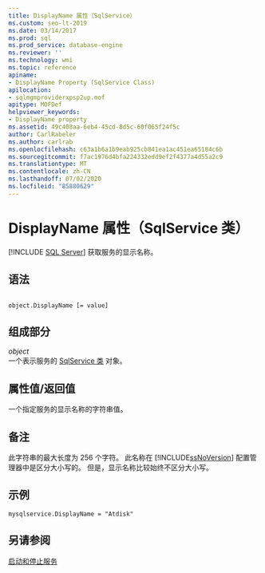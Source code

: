 ```yaml
---
title: DisplayName 属性（SqlService）
ms.custom: seo-lt-2019
ms.date: 03/14/2017
ms.prod: sql
ms.prod_service: database-engine
ms.reviewer: ''
ms.technology: wmi
ms.topic: reference
apiname:
- DisplayName Property (SqlService Class)
apilocation:
- sqlmgmproviderxpsp2up.mof
apitype: MOFDef
helpviewer_keywords:
- DisplayName property
ms.assetid: 49c408aa-6eb4-45cd-8d5c-60f065f24f5c
author: CarlRabeler
ms.author: carlrab
ms.openlocfilehash: c63a1b6a1b9eab925cb841ea1ac451ea65184c6b
ms.sourcegitcommit: f7ac1976d4bfa224332edd9ef2f4377a4d55a2c9
ms.translationtype: MT
ms.contentlocale: zh-CN
ms.lasthandoff: 07/02/2020
ms.locfileid: "85880629"
---
```

# <a name="displayname-property-sqlservice-class"></a>DisplayName 属性（SqlService 类）
[!INCLUDE [SQL Server](../../../includes/applies-to-version/sqlserver.md)]
  获取服务的显示名称。  
  
## <a name="syntax"></a>语法  
  
```  
  
object.DisplayName [= value]  
```  
  
## <a name="parts"></a>组成部分  
 *object*  
 一个表示服务的 [SqlService 类](../../../relational-databases/wmi-provider-configuration-classes/sqlservice-class/sqlservice-class.md) 对象。  
  
## <a name="property-valuereturn-value"></a>属性值/返回值  
 一个指定服务的显示名称的字符串值。  
  
## <a name="remarks"></a>备注  
 此字符串的最大长度为 256 个字符。 此名称在 [!INCLUDE[ssNoVersion](../../../includes/ssnoversion-md.md)] 配置管理器中是区分大小写的。 但是，显示名称比较始终不区分大小写。  
  
## <a name="example"></a>示例  
  
```  
mysqlservice.DisplayName = "Atdisk"  
```  
  
## <a name="see-also"></a>另请参阅  
 [启动和停止服务](https://technet.microsoft.com/library/ms174886\(v=sql.105\).aspx)  
  
  
